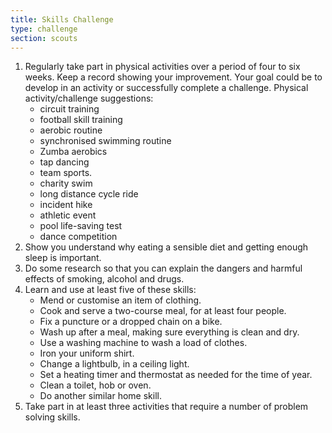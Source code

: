```yaml
---
title: Skills Challenge
type: challenge
section: scouts
---
```


1. Regularly take part in physical activities over a period of four to six 
weeks. Keep a record showing your improvement. Your goal could be to develop in an activity or successfully complete a challenge. Physical activity/challenge suggestions:
	* circuit training
	* football skill training
	* aerobic routine
	* synchronised swimming routine
	* Zumba aerobics
	* tap dancing
	* team sports.
	* charity swim
	* long distance cycle ride
	* incident hike
	* athletic event
	* pool life-saving test
	* dance competition
2. Show you understand why eating a sensible diet and getting enough sleep is important.
3. Do some research so that you can explain the dangers and harmful effects of smoking, alcohol and drugs.
4. Learn and use at least five of these skills:
	* Mend or customise an item of clothing.
	* Cook and serve a two-course meal, for at least four people.
	* Fix a puncture or a dropped chain on a bike.
	* Wash up after a meal, making sure everything is clean and dry.
	* Use a washing machine to wash a load of clothes.
	* Iron your uniform shirt.
	* Change a lightbulb, in a ceiling light.
	* Set a heating timer and thermostat as needed for the time of year.
	* Clean a toilet, hob or oven.
	* Do another similar home skill.
5. Take part in at least three activities that require a number of problem solving skills.
